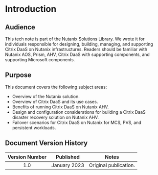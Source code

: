 # Introduction

## Audience

This tech note is part of the Nutanix Solutions Library. We wrote it for individuals responsible for designing, building, managing, and supporting Citrix DaaS on Nutanix infrastructures. Readers should be familiar with Nutanix AOS, Prism, AHV, Citrix DaaS with supporting components, and supporting Microsoft components.

## Purpose

This document covers the following subject areas:

- Overview of the Nutanix solution.
- Overview of Citrix DaaS and its use cases.
- Benefits of running Citrix DaaS on Nutanix AHV.
- Design and configuration considerations for building a Citrix DaaS disaster recovery solution on Nutanix AHV.
- Failover scenarios for Citrix DaaS on Nutanix for MCS, PVS, and persistent workloads.

## Document Version History

| **Version Number** | **Published** | **Notes** |
| :---: | --- | --- |
| 1.0 | January 2023 | Original publication. |